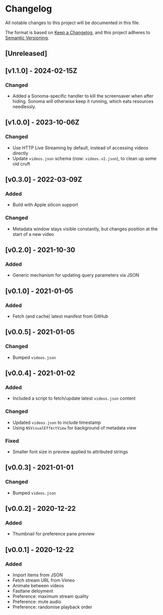 # Changelog

All notable changes to this project will be documented in this file.

The format is based on [Keep a Changelog](https://keepachangelog.com/en/1.0.0/),
and this project adheres to [Semantic Versioning](https://semver.org/spec/v2.0.0.html).

## [Unreleased]

## [v1.1.0] - 2024-02-15Z

### Changed

- Added a Sonoma-specific handler to kill the screensaver when after hiding. Sonoma will otherwise keep it running, which eats resources needlessly.

## [v1.0.0] - 2023-10-06Z

### Changed

- Use HTTP Live Streaming by default, instead of accessing videos directly
- Update `videos.json` schema (now: `videos.v2.json`), to clean up some old cruft

## [v0.3.0] - 2022-03-09Z

### Added

- Build with Apple silicon support

### Changed

- Metadata window stays visible constantly, but changes position at the start of a new video

## [v0.2.0] - 2021-10-30

### Added

- Generic mechanism for updating query parameters via JSON

## [v0.1.0] - 2021-01-05

### Added

- Fetch (and cache) latest manifest from GitHub

## [v0.0.5] - 2021-01-05

### Changed

- Bumped `videos.json`

## [v0.0.4] - 2021-01-02

### Added

- Included a script to fetch/update latest `videos.json` content

### Changed

- Updated `videos.json` to include timestamp
- Using `NSVisualEffectView` for background of metadata view

### Fixed

- Smaller font size in preview applied to attributed strings

## [v0.0.3] - 2021-01-01

### Changed

- Bumped `videos.json`

## [v0.0.2] - 2020-12-22

### Added

- Thumbnail for preference pane preview

## [v0.0.1] - 2020-12-22

### Added

- Import items from JSON
- Fetch stream URL from Vimeo
- Animate between videos
- Fastlane deloyment
- Preference: maximum stream quality
- Preference: mute audio
- Preference: randomise playback order
